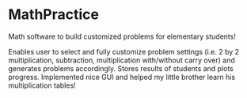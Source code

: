 # MathPractice
Math software to build customized problems for elementary students!

Enables user to select and fully customize problem settings (i.e. 2 by 2 multiplication, subtraction, multiplication with/without carry over) and generates problems accordingly. Stores results of students and plots progress.
Implemented nice GUI and helped my little brother learn his multiplication tables!
